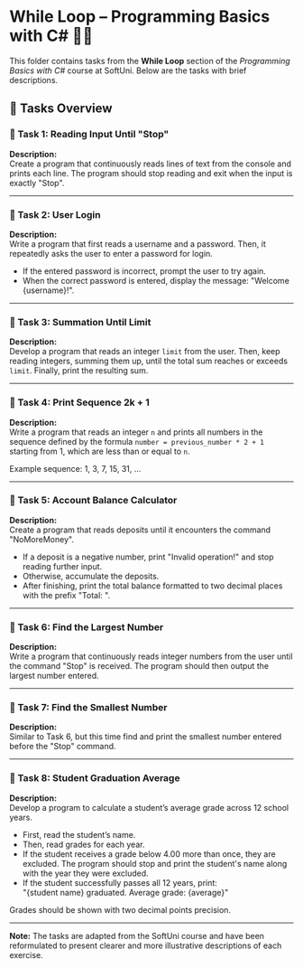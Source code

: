 # While Loop – Programming Basics with C# 🧑‍💻

This folder contains tasks from the **While Loop** section of the _Programming Basics with C#_ course at SoftUni. Below are the tasks with brief descriptions.

## 🔧 Tasks Overview

### 📝 Task 1: Reading Input Until "Stop"  
**Description:**  
Create a program that continuously reads lines of text from the console and prints each line. The program should stop reading and exit when the input is exactly "Stop".

---

### 📝 Task 2: User Login  
**Description:**  
Write a program that first reads a username and a password. Then, it repeatedly asks the user to enter a password for login.

- If the entered password is incorrect, prompt the user to try again.
- When the correct password is entered, display the message: "Welcome {username}!".

---

### 📝 Task 3: Summation Until Limit  
**Description:**  
Develop a program that reads an integer `limit` from the user. Then, keep reading integers, summing them up, until the total sum reaches or exceeds `limit`. Finally, print the resulting sum.

---

### 📝 Task 4: Print Sequence 2k + 1  
**Description:**  
Write a program that reads an integer `n` and prints all numbers in the sequence defined by the formula `number = previous_number * 2 + 1` starting from 1, which are less than or equal to `n`.

Example sequence: 1, 3, 7, 15, 31, ...

---

### 📝 Task 5: Account Balance Calculator  
**Description:**  
Create a program that reads deposits until it encounters the command "NoMoreMoney".

- If a deposit is a negative number, print "Invalid operation!" and stop reading further input.
- Otherwise, accumulate the deposits.
- After finishing, print the total balance formatted to two decimal places with the prefix "Total: ".

---

### 📝 Task 6: Find the Largest Number  
**Description:**  
Write a program that continuously reads integer numbers from the user until the command "Stop" is received. The program should then output the largest number entered.

---

### 📝 Task 7: Find the Smallest Number  
**Description:**  
Similar to Task 6, but this time find and print the smallest number entered before the "Stop" command.

---

### 📝 Task 8: Student Graduation Average  
**Description:**  
Develop a program to calculate a student’s average grade across 12 school years.

- First, read the student’s name.
- Then, read grades for each year.
- If the student receives a grade below 4.00 more than once, they are excluded. The program should stop and print the student's name along with the year they were excluded.
- If the student successfully passes all 12 years, print:  
  "{student name} graduated. Average grade: {average}"

Grades should be shown with two decimal points precision.

---

**Note:** The tasks are adapted from the SoftUni course and have been reformulated to present clearer and more illustrative descriptions of each exercise.
